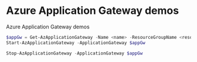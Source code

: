# Azure Application Gateway demos

Azure Application Gateway demos

```powershell
$appGw = Get-AzApplicationGateway -Name <name> -ResourceGroupName <resource-group-name>
Start-AzApplicationGateway -ApplicationGateway $appGw

Stop-AzApplicationGateway -ApplicationGateway $appGw
```
